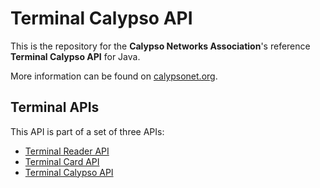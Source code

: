 # Terminal Calypso API

This is the repository for the **Calypso Networks Association**'s reference **Terminal Calypso API** for Java.

More information can be found on [calypsonet.org](http://calypsonet.org).

## Terminal APIs

This API is part of a set of three APIs:
* [Terminal Reader API](https://github.com/calypsonet/calypsonet-terminal-reader-java-api)
* [Terminal Card API](https://github.com/calypsonet/calypsonet-terminal-card-java-api)
* [Terminal Calypso API](https://github.com/calypsonet/calypsonet-terminal-calypso-java-api)

